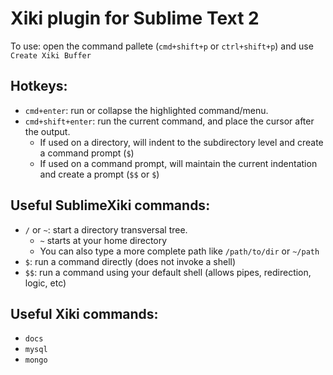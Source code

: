 Xiki plugin for Sublime Text 2
====

To use: open the command pallete (`cmd+shift+p` or `ctrl+shift+p`) and use `Create Xiki Buffer`

Hotkeys:
----
  - `cmd+enter`: run or collapse the highlighted command/menu.
  - `cmd+shift+enter`: run the current command, and place the cursor after the output.
    - If used on a directory, will indent to the subdirectory level and create a command prompt (`$`)
    - If used on a command prompt, will maintain the current indentation and create a prompt (`$$` or `$`)

Useful SublimeXiki commands:
----

  - `/` or `~`: start a directory transversal tree. 
    - `~` starts at your home directory
    - You can also type a more complete path like `/path/to/dir` or `~/path`
  - `$`: run a command directly (does not invoke a shell)
  - `$$`: run a command using your default shell (allows pipes, redirection, logic, etc)

Useful Xiki commands:
----
  - `docs`
  - `mysql`
  - `mongo`
